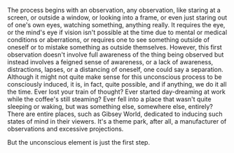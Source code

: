 The process begins with an observation, any observation, like staring at a screen, or outside a window, or looking into a frame, or even just staring out of one's own eyes, watching something, anything really. It requires the eye, or the mind's eye if vision isn't possible at the time due to mental or medical conditions or aberrations, or requires one to see something outside of oneself or to mistake something as outside themselves. However, this first observation doesn't involve full awareness of the thing being observed but instead involves a feigned sense of awareness, or a lack of awareness, distractions, lapses, or a distancing of oneself, one could say a separation. Although it might not quite make sense for this unconscious process to be consciously induced, it is, in fact, quite possible, and if anything, we do it all the time. Ever lost your train of thought? Ever started day-dreaming at work while the coffee's still steaming? Ever fell into a place that wasn't quite sleeping or waking, but was something else, somewhere else, entirely? There are entire places, such as Gibsey World, dedicated to inducing such states of mind in their viewers. It's a theme park, after all, a manufacturer of observations and excessive projections.

But the unconscious element is just the first step.